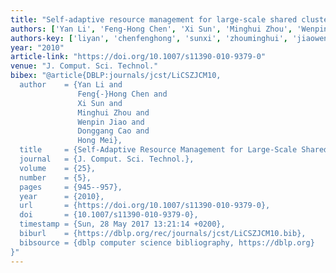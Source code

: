 ```yaml
---
title: "Self-adaptive resource management for large-scale shared clusters"
authors: ['Yan Li', 'Feng-Hong Chen', 'Xi Sun', 'Minghui Zhou', 'Wenpin Jiao', 'Donggang Cao', 'Hong Mei']
authors-key: ['liyan', 'chenfenghong', 'sunxi', 'zhouminghui', 'jiaowenpin', 'caodonggang', 'meihong']
year: "2010"
article-link: "https://doi.org/10.1007/s11390-010-9379-0"
venue: "J. Comput. Sci. Technol."
bibex: "@article{DBLP:journals/jcst/LiCSZJCM10,
  author    = {Yan Li and
               Feng{-}Hong Chen and
               Xi Sun and
               Minghui Zhou and
               Wenpin Jiao and
               Donggang Cao and
               Hong Mei},
  title     = {Self-Adaptive Resource Management for Large-Scale Shared Clusters},
  journal   = {J. Comput. Sci. Technol.},
  volume    = {25},
  number    = {5},
  pages     = {945--957},
  year      = {2010},
  url       = {https://doi.org/10.1007/s11390-010-9379-0},
  doi       = {10.1007/s11390-010-9379-0},
  timestamp = {Sun, 28 May 2017 13:21:14 +0200},
  biburl    = {https://dblp.org/rec/journals/jcst/LiCSZJCM10.bib},
  bibsource = {dblp computer science bibliography, https://dblp.org}
}"
---
```

